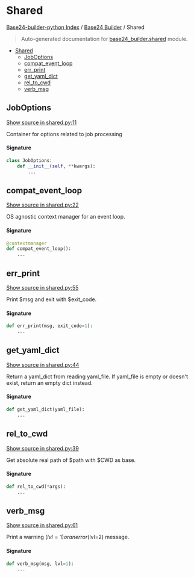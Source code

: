 # Shared

[Base24-builder-python Index](../README.md#base24-builder-python-index) /
[Base24 Builder](./index.md#base24-builder) /
Shared

> Auto-generated documentation for [base24_builder.shared](../../../base24_builder/shared.py) module.

- [Shared](#shared)
  - [JobOptions](#joboptions)
  - [compat_event_loop](#compat_event_loop)
  - [err_print](#err_print)
  - [get_yaml_dict](#get_yaml_dict)
  - [rel_to_cwd](#rel_to_cwd)
  - [verb_msg](#verb_msg)

## JobOptions

[Show source in shared.py:11](../../../base24_builder/shared.py#L11)

Container for options related to job processing

#### Signature

```python
class JobOptions:
    def __init__(self, **kwargs):
        ...
```



## compat_event_loop

[Show source in shared.py:22](../../../base24_builder/shared.py#L22)

OS agnostic context manager for an event loop.

#### Signature

```python
@contextmanager
def compat_event_loop():
    ...
```



## err_print

[Show source in shared.py:55](../../../base24_builder/shared.py#L55)

Print $msg and exit with $exit_code.

#### Signature

```python
def err_print(msg, exit_code=1):
    ...
```



## get_yaml_dict

[Show source in shared.py:44](../../../base24_builder/shared.py#L44)

Return a yaml_dict from reading yaml_file. If yaml_file is empty or
doesn't exist, return an empty dict instead.

#### Signature

```python
def get_yaml_dict(yaml_file):
    ...
```



## rel_to_cwd

[Show source in shared.py:39](../../../base24_builder/shared.py#L39)

Get absolute real path of $path with $CWD as base.

#### Signature

```python
def rel_to_cwd(*args):
    ...
```



## verb_msg

[Show source in shared.py:61](../../../base24_builder/shared.py#L61)

Print a warning ($lvl=1) or an error ($lvl=2) message.

#### Signature

```python
def verb_msg(msg, lvl=1):
    ...
```


